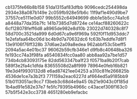 cb1375fe66b8b158
51da1315af83dfbb
9096cedc254498da
2934e38a087b149e
2c059fb928e5fb6c
11f9af1e490d9be7
37557ce5111e0d07
99b5552c64949699
dbb1e5b5cc74a1c6
a8448a77da35b7fc
141b7385d7d8724e
ce14acf88260622c
6cf128078feff6d8
a8965de982e8d10b
23022d740328c8f7
58d700c3521da999
6d0d67ca9e6f969a
592f0f11d953ddc7
1e2efafaa64bc06d
bc4b9d7a70632dc6
fc63b7eddfe7d8f1
13e9106f76ff328b
37d6ae2a09a8edea
962abbf53c5beff5
2094a5ac4e01bc37
96062b59cfb346e1
d9fb8c40648ba326
fe193cc74a3f98fa
a6540834fcc0aa80
abb8aa92a7be1d57
734b4cb83093175e
82dd563347ba1f23
f0571ba9b20f7cab
589f3e2fa4c1dfda
83655508d2a8f999
78964e0feb16b821
19e3d4f9930132d8
e6ad87421ee04253
a310c81fe266825b
4536de1ce7a3b2f3
771159a2eac6227d
af664ed5a9185bb9
51b0113051ac9cc7
f3beb3c68d4e9a45
0b21e9043c0f185d
1b4ad91e582e37e7
fe5fc79395b4966c
c43acef306f163c0
57b5f542e3cc3738
4651280eb9efacbc
